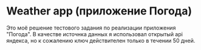 # Weather app (приложение Погода)
Это моё решение тестового задания по реализации приложения "Погода".
В качестве источнка данных я использовал открытый api яндекса, но к сожалению ключ действителен только в течении 50 дней.
